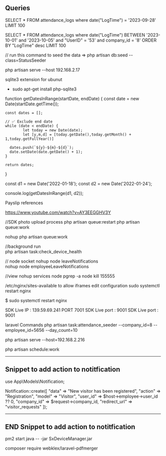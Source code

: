 ## Queries

SELECT \* FROM attendance_logs where date("LogTime") = '2023-09-28' LIMIT 100

SELECT \* FROM attendance_logs where date("LogTime")
BETWEEN '2023-10-01' and '2023-10-05' and "UserID" = '53' and company_id = '8' ORDER BY "LogTime" desc LIMIT 100

// run this command to seed the data => php artisan db:seed --class=StatusSeeder

php artisan serve --host 192.168.2.17

sqlite3 extension for ubunut

-   sudo apt-get install php-sqlite3

function getDatesInRange(startDate, endDate) {
const date = new Date(startDate.getTime());

    const dates = [];

    // ✅ Exclude end date
    while (date < endDate) {
            let today = new Date(date);
            let [y,m,d] = [today.getDate(),today.getMonth() + 1,today.getFullYear()]

      dates.push(`${y}-${m}-${d}`);
      date.setDate(date.getDate() + 1);
    }

    return dates;

}

const d1 = new Date('2022-01-18');
const d2 = new Date('2022-01-24');

console.log(getDatesInRange(d1, d2));

Payslip references

https://www.youtube.com/watch?v=AY3EEGGHV3Y

//SDK photo upload process
php artisan queue:restart
php artisan queue:work

nohup php artisan queue:work

//background run  
 php artisan task:check_device_health

// node socket
nohup node leaveNotifications  
 nohup node employeeLeaveNotifications

//view nohup services node
pgrep -a node
kill 155555

/etc/nginx/sites-available to allow iframes edit configuration
sudo systemctl restart nginx

$ sudo systemctl restart nginx

SDK Live IP : 139.59.69.241
               PORT 7001
SDK Live port : 9001
SDK Live port : 9001

laravel Commands
php artisan task:attendance_seeder --company_id=8 --employee_id=5656 --day_count=10

php artisan serve --host=192.168.2.216

php artisan schedule:work



------------------------------------------
Snippet to add action to notitfication
------------------------------------------

use App\Models\Notification;

Notification::create([
"data" => "New visitor has been registered",
"action" => "Registration",
"model" => "Visitor",
"user_id" => $host->employee->user_id ?? 0,
"company_id" => $request->company_id,
"redirect_url" => "visitor_requests"
]);

------------------------------------------
END Snippet to add action to notitfication 
------------------------------------------

pm2 start java --  -jar  SxDeviceManager.jar

composer require webklex/laravel-pdfmerger
